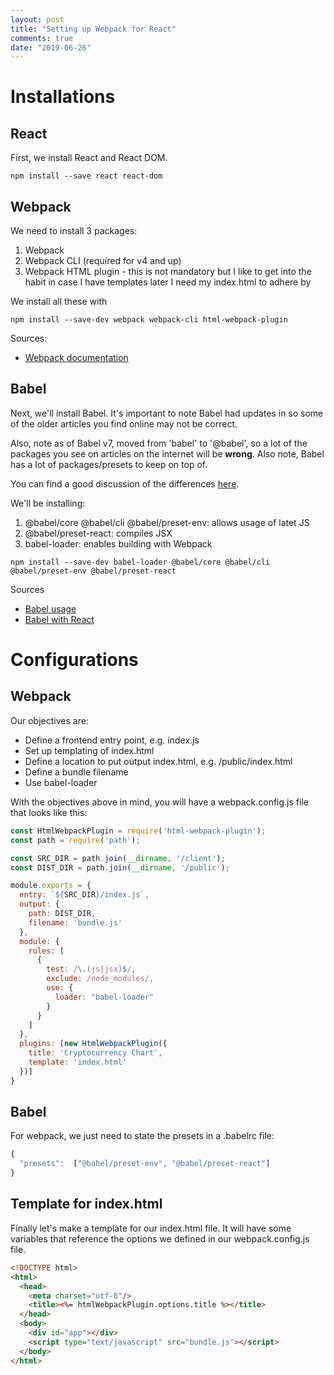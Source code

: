 ```yaml
---
layout: post
title: "Setting up Webpack for React"
comments: true
date: "2019-06-26"
---
```

# Installations
## React
First, we install React and React DOM.
```
npm install --save react react-dom
```

## Webpack
We need to install 3 packages: 
1. Webpack
2. Webpack CLI (required for v4 and up)
3. Webpack HTML plugin - this is not mandatory but I like to get into the habit in case I have templates later I need my index.html to adhere by

We install all these with 
```
npm install --save-dev webpack webpack-cli html-webpack-plugin
```

Sources: 
- [Webpack documentation](https://webpack.js.org/guides/installation/)
## Babel
Next, we'll install Babel. It's important to note Babel had updates in  so some of the older articles you find online may not be correct. 

Also, note as of Babel v7, moved from 'babel' to '@babel', so a lot of the packages you see on articles on the internet will be **wrong**. Also note, Babel has a lot of packages/presets to keep on top of.

You can find a good discussion of the differences [here](https://stackoverflow.com/questions/47721169/babel-vs-babel-core-vs-babel-loader-vs-babel-preset-2015-vs-babel-preset-react-v?rq=1).

We'll be installing:
1. @babel/core @babel/cli @babel/preset-env: allows usage of latet JS
2. @babel/preset-react: compiles JSX
3. babel-loader: enables building with Webpack

```
npm install --save-dev babel-loader @babel/core @babel/cli @babel/preset-env @babel/preset-react
```

Sources
- [Babel usage](https://babeljs.io/docs/en/usage)
- [Babel with React](https://babeljs.io/docs/en/babel-preset-react)

# Configurations
## Webpack
Our objectives are:
- Define a frontend entry point, e.g. index.js
- Set up templating of index.html
- Define a location to put output index.html, e.g. /public/index.html
- Define a bundle filename
- Use babel-loader

With the objectives above in mind, you will have a webpack.config.js file that looks like this:
```javascript
const HtmlWebpackPlugin = require('html-webpack-plugin');
const path = require('path');

const SRC_DIR = path.join(__dirname, '/client');
const DIST_DIR = path.join(__dirname, '/public');

module.exports = {
  entry: `${SRC_DIR}/index.js`,
  output: {
    path: DIST_DIR,
    filename: 'bundle.js'
  },
  module: {
    rules: [
      {
        test: /\.(js|jsx)$/,
        exclude: /node_modules/,
        use: {
          loader: "babel-loader"
        }
      }
    ]
  },
  plugins: [new HtmlWebpackPlugin({
    title: 'Cryptocurrency Chart',
    template: 'index.html'
  })]
}
```

## Babel
For webpack, we just need to state the presets in a .babelrc file:
```javascript
{
  "presets":  ["@babel/preset-env", "@babel/preset-react"]
}
```

## Template for index.html
Finally let's make a template for our index.html file. It will have some variables that reference the options we defined in our webpack.config.js file.
```html
<!DOCTYPE html>
<html>
  <head>
    <meta charset="utf-8"/>
    <title><%= htmlWebpackPlugin.options.title %></title>
  </head>
  <body>
    <div id="app"></div>
    <script type="text/javascript" src="bundle.js"></script>
  </body>
</html>
```

